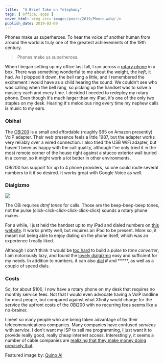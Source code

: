 ```yaml
---
title:  "A Brief Take on Telephony"
tags: [ office, apps ]
cover_html: <img src='images/posts/2019/Phone.webp'/>
publish_date: 2019-03-09
---
```


Phones make us superheroes. To hear the voice of another human from around the
world is truly one of the greatest achievements of the 19th century.

> Phones make us superheroes.

When I began setting up my office last fall, I ran across a
[rotary phone](https://s3.amazonaws.com/lowres.cartoonstock.com/telecommunications-grandfather-grandkid-granddad-grandchild-generation_gap-mlyn3780_low.jpg)
in a box. There was something wonderful to me about the weight, the _heft_, it
had. As I plopped it down, the bell rang a little, and I remembered the
excitement I would have as a child hearing the sound. We couldn't see who was
calling when the bell rang, so picking up the handset was to solve a mystery
each and every time. I decided I needed to redeploy my rotary phone. Even though
it's much larger than my iPad, it's one of the only two staples on my desk.
Hearing it's melodious ring every time my nephew calls is music to my ears.

### Obihai

The [OBi200](https://www.obitalk.com/info/products/obi200) is a small and
affordable (roughly $65 on Amazon presently) VoIP adapter. Their web presence
feels a little 1987, but the adapter works very reliably over a wired
connection. I also tried the USB WiFi adapter, but haven't been as happy with
the call quality, although I've only tried it in the most remote corner of the
house right against a stucco exterior wall buried in a corner, so it might work
a lot better in other environments.

OBi200 has support for up to 4 phone providers, so one could route several
numbers to it if so desired. It works great with Google Voice as well.

### Dialgizmo

![](https://www.dialgizmo.com/images/dialgizmo_200.jpg#left)

The OBi requires _dtmf tones_ for calls. Those are the beep-beep-beep tones, not
the pulse (click-click-click-click-click-click) sounds a rotary phone makes.

For a while, I just held the handset up to my iPad and dialed numbers on
[this website](http://onlinetonegenerator.com/dtmf.html). It works pretty well,
but requires an iPad to be present. More so, it meant not being able to enjoy
dialing on the phone itself, which was an experience I really liked.

Although I don't think it would be
[too hard](http://tech.mattmillman.com/projects/building-your-own-pulse-to-tone-converter/)
to build a _pulse to tone converter_, I am notoriously lazy, and found the
[lovely dialgizmo](https://www.dialgizmo.com/) easy and sufficient for my needs.
In addition to numbers, it can also
[dial](https://www.dialgizmo.com/how_it_works.html) **#** and *****, as well as
a couple of speed dials.

### Costs

So, for about $100, I now have a rotary phone on my desk that requires no
monthly service fees. Not that I would even advocate having a VoIP landline for
most people, but compared against what Xfinity would charge for the service the
upfront costs of the OBi200 with no recurring fees seems like a no-brainer.

I meet so many people who are being taken advantage of by their
telecommunications companies. Many companies have confused _services_ with
_service_. I don't want my ISP to sell me programming, I just want it to provide
really good, really cheap internet access. Interestingly, it seems a number of
cable companies are
[realizing that they make money doing precisely that](https://www.thestreet.com/story/14361688/1/comcast-charter-cord-cutting.html).

Featured image by:
[Quino Al](https://unsplash.com/@quinoal?utm_medium=referral&utm_campaign=photographer-credit&utm_content=creditBadge)
